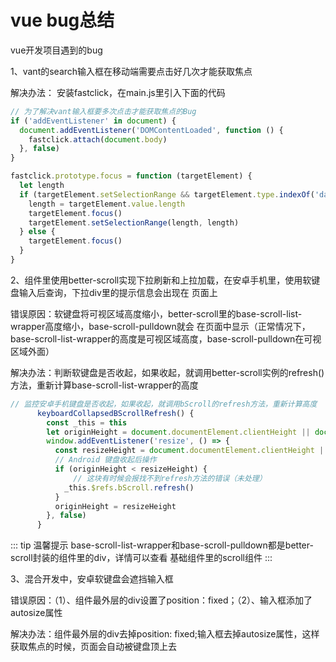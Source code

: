 # vue bug总结

vue开发项目遇到的bug

1、vant的search输入框在移动端需要点击好几次才能获取焦点

解决办法： 安装fastclick，在main.js里引入下面的代码

```js
// 为了解决vant输入框要多次点击才能获取焦点的Bug
if ('addEventListener' in document) {
  document.addEventListener('DOMContentLoaded', function () {
    fastclick.attach(document.body)
  }, false)
}

fastclick.prototype.focus = function (targetElement) {
  let length
  if (targetElement.setSelectionRange && targetElement.type.indexOf('date') !== 0 && targetElement.type !== 'time' && targetElement.type !== 'month') {
    length = targetElement.value.length
    targetElement.focus()
    targetElement.setSelectionRange(length, length)
  } else {
    targetElement.focus()
  }
}
```

2、组件里使用better-scroll实现下拉刷新和上拉加载，在安卓手机里，使用软键盘输入后查询，下拉div里的提示信息会出现在
页面上

错误原因：软键盘将可视区域高度缩小，better-scroll里的base-scroll-list-wrapper高度缩小，base-scroll-pulldown就会
在页面中显示（正常情况下，base-scroll-list-wrapper的高度是可视区域高度，base-scroll-pulldown在可视区域外面）

解决办法：判断软键盘是否收起，如果收起，就调用better-scroll实例的refresh()方法，重新计算base-scroll-list-wrapper的高度

```js
// 监控安卓手机键盘是否收起，如果收起，就调用bScroll的refresh方法，重新计算高度
      keyboardCollapsedBScrollRefresh() {
        const _this = this
        let originHeight = document.documentElement.clientHeight || document.body.clientHeight
        window.addEventListener('resize', () => {
          const resizeHeight = document.documentElement.clientHeight || document.body.clientHeight
          // Android 键盘收起后操作
          if (originHeight < resizeHeight) {
              // 这块有时候会报找不到refresh方法的错误（未处理）
            _this.$refs.bScroll.refresh()
          }
          originHeight = resizeHeight
        }, false)
      }
```

::: tip 温馨提示
base-scroll-list-wrapper和base-scroll-pulldown都是better-scroll封装的组件里的div，详情可以查看
基础组件里的scroll组件
:::

3、混合开发中，安卓软键盘会遮挡输入框

错误原因：（1）、组件最外层的div设置了position：fixed；（2）、输入框添加了autosize属性

解决办法：组件最外层的div去掉position: fixed;输入框去掉autosize属性，这样获取焦点的时候，页面会自动被键盘顶上去
